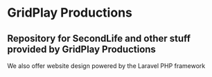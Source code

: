 # GridPlay Productions
## Repository for SecondLife and other stuff provided by GridPlay Productions
We also offer website design powered by the Laravel PHP framework
